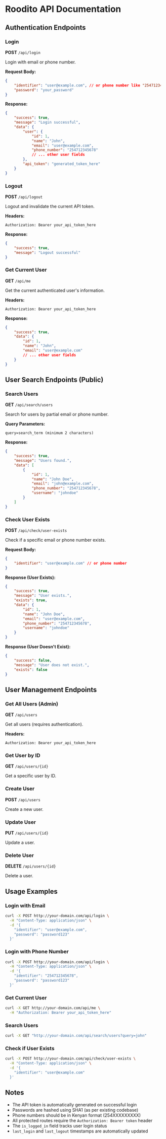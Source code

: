# Roodito API Documentation

## Authentication Endpoints

### Login

**POST** `/api/login`

Login with email or phone number.

**Request Body:**

```json
{
    "identifier": "user@example.com", // or phone number like "254712345678"
    "password": "your_password"
}
```

**Response:**

```json
{
    "success": true,
    "message": "Login successful",
    "data": {
        "user": {
            "id": 1,
            "name": "John",
            "email": "user@example.com",
            "phone_number": "254712345678"
            // ... other user fields
        },
        "api_token": "generated_token_here"
    }
}
```

### Logout

**POST** `/api/logout`

Logout and invalidate the current API token.

**Headers:**

```
Authorization: Bearer your_api_token_here
```

**Response:**

```json
{
    "success": true,
    "message": "Logout successful"
}
```

### Get Current User

**GET** `/api/me`

Get the current authenticated user's information.

**Headers:**

```
Authorization: Bearer your_api_token_here
```

**Response:**

```json
{
    "success": true,
    "data": {
        "id": 1,
        "name": "John",
        "email": "user@example.com"
        // ... other user fields
    }
}
```

## User Search Endpoints (Public)

### Search Users

**GET** `/api/search/users`

Search for users by partial email or phone number.

**Query Parameters:**

```
query=search_term (minimum 2 characters)
```

**Response:**

```json
{
    "success": true,
    "message": "Users found.",
    "data": [
        {
            "id": 1,
            "name": "John Doe",
            "email": "john@example.com",
            "phone_number": "254712345678",
            "username": "johndoe"
        }
    ]
}
```

### Check User Exists

**POST** `/api/check/user-exists`

Check if a specific email or phone number exists.

**Request Body:**

```json
{
    "identifier": "user@example.com" // or phone number
}
```

**Response (User Exists):**

```json
{
    "success": true,
    "message": "User exists.",
    "exists": true,
    "data": {
        "id": 1,
        "name": "John Doe",
        "email": "user@example.com",
        "phone_number": "254712345678",
        "username": "johndoe"
    }
}
```

**Response (User Doesn't Exist):**

```json
{
    "success": false,
    "message": "User does not exist.",
    "exists": false
}
```

## User Management Endpoints

### Get All Users (Admin)

**GET** `/api/users`

Get all users (requires authentication).

**Headers:**

```
Authorization: Bearer your_api_token_here
```

### Get User by ID

**GET** `/api/users/{id}`

Get a specific user by ID.

### Create User

**POST** `/api/users`

Create a new user.

### Update User

**PUT** `/api/users/{id}`

Update a user.

### Delete User

**DELETE** `/api/users/{id}`

Delete a user.

## Usage Examples

### Login with Email

```bash
curl -X POST http://your-domain.com/api/login \
  -H "Content-Type: application/json" \
  -d '{
    "identifier": "user@example.com",
    "password": "password123"
  }'
```

### Login with Phone Number

```bash
curl -X POST http://your-domain.com/api/login \
  -H "Content-Type: application/json" \
  -d '{
    "identifier": "254712345678",
    "password": "password123"
  }'
```

### Get Current User

```bash
curl -X GET http://your-domain.com/api/me \
  -H "Authorization: Bearer your_api_token_here"
```

### Search Users

```bash
curl -X GET "http://your-domain.com/api/search/users?query=john"
```

### Check if User Exists

```bash
curl -X POST http://your-domain.com/api/check/user-exists \
  -H "Content-Type: application/json" \
  -d '{
    "identifier": "user@example.com"
  }'
```

## Notes

-   The API token is automatically generated on successful login
-   Passwords are hashed using SHA1 (as per existing codebase)
-   Phone numbers should be in Kenyan format (254XXXXXXXXX)
-   All protected routes require the `Authorization: Bearer token` header
-   The `is_logged_in` field tracks user login status
-   `last_login` and `last_logout` timestamps are automatically updated

